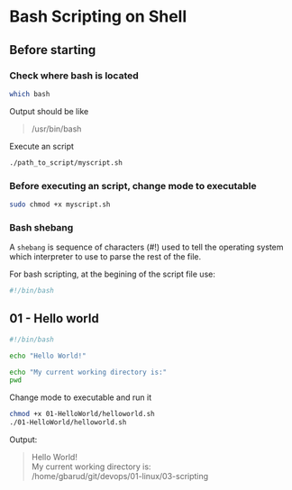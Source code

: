 # Bash Scripting on Shell

## Before starting

### Check where bash is located

```bash
which bash
```
Output should be like
> /usr/bin/bash

Execute an script
```bash
./path_to_script/myscript.sh
```

### Before executing an script, change mode to executable

```bash
sudo chmod +x myscript.sh
```

### Bash shebang
A `shebang` is sequence of characters (#!) used to tell the operating system which interpreter to use to parse the rest of the file.

For bash scripting, at the begining of the script file use:
```bash
#!/bin/bash
```
## 01 - Hello world

```bash
#!/bin/bash

echo "Hello World!"

echo "My current working directory is:"
pwd
```

Change mode to executable and run it
```bash
chmod +x 01-HelloWorld/helloworld.sh
./01-HelloWorld/helloworld.sh
```

Output:
> Hello World! <br>
> My current working directory is: <br>
> /home/gbarud/git/devops/01-linux/03-scripting 
